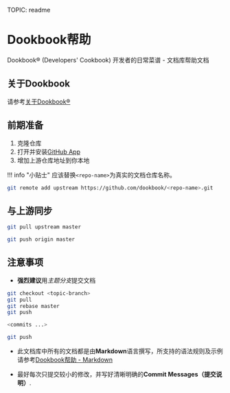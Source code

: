 TOPIC: readme

# Dookbook帮助

Dookbook&reg; (Developers' Cookbook) 开发者的日常菜谱 - 文档库帮助文档

## 关于Dookbook

请参考[关于Dookbook&reg;](https://dookbook.info/about/zh-hans/)

## 前期准备

1. 克隆仓库
2. 打开并安装[GitHub App](https://github.com/apps/dookbook)
3. 增加上游仓库地址到你本地

!!! info "小贴士"
    应该替换`<repo-name>`为真实的文档仓库名称。

```bash
git remote add upstream https://github.com/dookbook/<repo-name>.git
```

## 与上游同步

```bash
git pull upstream master

git push origin master
```

## 注意事项

- **强烈建议**用*主题分支*提交文档

```bash
git checkout <topic-branch>
git pull
git rebase master
git push

<commits ...>

git push
```

- 此文档库中所有的文档都是由**Markdown**语言撰写，所支持的语法规则及示例
请参考[Dookbook帮助 - Markdown](https://dookbook.info/zh-hans/help/markdown/)

- 最好每次只提交较小的修改，并写好清晰明确的**Commit Messages（提交说明）**.
